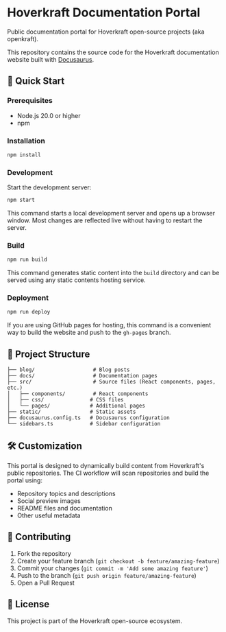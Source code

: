 # Hoverkraft Documentation Portal

Public documentation portal for Hoverkraft open-source projects (aka openkraft).

This repository contains the source code for the Hoverkraft documentation website built with [Docusaurus](https://docusaurus.io/).

## 🚀 Quick Start

### Prerequisites

- Node.js 20.0 or higher
- npm

### Installation

```bash
npm install
```

### Development

Start the development server:

```bash
npm start
```

This command starts a local development server and opens up a browser window. Most changes are reflected live without having to restart the server.

### Build

```bash
npm run build
```

This command generates static content into the `build` directory and can be served using any static contents hosting service.

### Deployment

```bash
npm run deploy
```

If you are using GitHub pages for hosting, this command is a convenient way to build the website and push to the `gh-pages` branch.

## 📁 Project Structure

```
├── blog/                   # Blog posts
├── docs/                   # Documentation pages
├── src/                    # Source files (React components, pages, etc.)
│   ├── components/         # React components
│   ├── css/               # CSS files
│   └── pages/             # Additional pages
├── static/                # Static assets
├── docusaurus.config.ts   # Docusaurus configuration
└── sidebars.ts            # Sidebar configuration
```

## 🛠️ Customization

This portal is designed to dynamically build content from Hoverkraft's public repositories. The CI workflow will scan repositories and build the portal using:

- Repository topics and descriptions
- Social preview images
- README files and documentation
- Other useful metadata

## 📝 Contributing

1. Fork the repository
2. Create your feature branch (`git checkout -b feature/amazing-feature`)
3. Commit your changes (`git commit -m 'Add some amazing feature'`)
4. Push to the branch (`git push origin feature/amazing-feature`)
5. Open a Pull Request

## 📄 License

This project is part of the Hoverkraft open-source ecosystem.
